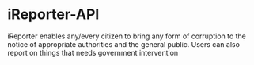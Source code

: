 # iReporter-API
iReporter enables any/every citizen to bring any form of corruption to the notice of appropriate authorities and the general public. Users can also report on things that needs government intervention
